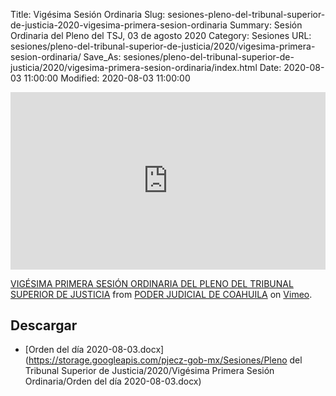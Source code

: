 Title: Vigésima Sesión Ordinaria
Slug: sesiones-pleno-del-tribunal-superior-de-justicia-2020-vigesima-primera-sesion-ordinaria
Summary: Sesión Ordinaria del Pleno del TSJ, 03 de agosto 2020
Category: Sesiones
URL: sesiones/pleno-del-tribunal-superior-de-justicia/2020/vigesima-primera-sesion-ordinaria/
Save_As: sesiones/pleno-del-tribunal-superior-de-justicia/2020/vigesima-primera-sesion-ordinaria/index.html
Date: 2020-08-03 11:00:00
Modified: 2020-08-03 11:00:00


<div style="padding:56.25% 0 0 0;position:relative;"><iframe src="https://player.vimeo.com/video/https://vimeo.com/443428202" style="position:absolute;top:0;left:0;width:100%;height:100%;" frameborder="0" allow="autoplay; fullscreen" allowfullscreen></iframe></div><script src="https://player.vimeo.com/api/player.js"></script>
<p><a href="https://vimeo.com/https://vimeo.com/443428202">VIG&Eacute;SIMA PRIMERA SESI&Oacute;N ORDINARIA DEL PLENO DEL TRIBUNAL SUPERIOR DE JUSTICIA</a> from <a href="https://vimeo.com/user103229504">PODER JUDICIAL DE COAHUILA</a> on <a href="https://vimeo.com">Vimeo</a>.</p>


## Descargar


* [Orden del día 2020-08-03.docx](https://storage.googleapis.com/pjecz-gob-mx/Sesiones/Pleno del Tribunal Superior de Justicia/2020/Vigésima Primera Sesión Ordinaria/Orden del día 2020-08-03.docx)


